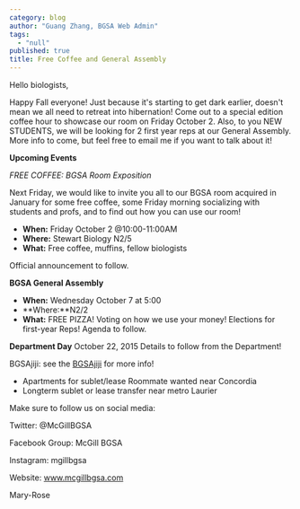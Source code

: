 ```yaml
---
category: blog
author: "Guang Zhang, BGSA Web Admin"
tags: 
  - "null"
published: true
title: Free Coffee and General Assembly
---
```





Hello biologists,

Happy Fall everyone! Just because it's starting to get dark earlier, doesn't mean we all need to retreat into hibernation! Come out to a special edition coffee hour to showcase our room on Friday October 2.  Also, to you NEW STUDENTS, we will be looking for 2 first year reps at our General Assembly.  More info to come, but feel free to email me if you want to talk about it!

**Upcoming Events**

_FREE COFFEE: BGSA Room Exposition_

Next Friday, we would like to invite you all to our BGSA room acquired in January for some free coffee, some Friday morning socializing with students and profs,  and to find out how you can use our room!
- **When:** Friday October 2 @10:00-11:00AM
- **Where:** Stewart Biology N2/5
- **What:** Free coffee, muffins, fellow biologists

Official announcement to follow. 

**BGSA General Assembly**
- **When:** Wednesday October 7 at 5:00
- **Where:**N2/2
- **What:** FREE PIZZA! Voting on how we use your money! Elections for first-year Reps! Agenda to follow.

**Department Day**
October 22, 2015
Details to follow from the Department!

BGSAjiji: see the [BGSAjiji](https://docs.google.com/spreadsheets/d/1s9BcBibvzUni4RXZ90X5_LQtxD_19S6mxys_-VmQ1CM/edit?pli=1#gid=0) for more info!
- Apartments for sublet/lease
Roommate wanted near Concordia
- Longterm sublet or lease transfer near metro Laurier

Make sure to follow us on social media:

Twitter: @McGillBGSA

Facebook Group: McGill BGSA

Instagram: mgillbgsa

Website: www.mcgillbgsa.com

Mary-Rose
